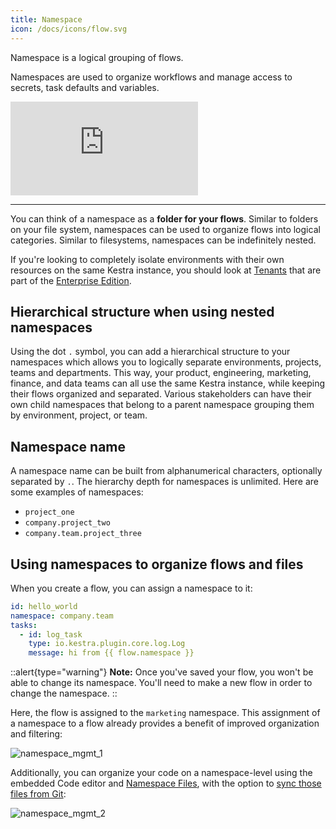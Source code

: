 ```yaml
---
title: Namespace
icon: /docs/icons/flow.svg
---
```


Namespace is a logical grouping of flows.

Namespaces are used to organize workflows and manage access to secrets, task defaults and variables.

<div class="video-container">
  <iframe src="https://www.youtube.com/embed/_HGz2qePYqY?si=QiIRTXasyJyyjWX4" title="YouTube video player" frameborder="0" allow="accelerometer; autoplay; clipboard-write; encrypted-media; gyroscope; picture-in-picture; web-share" referrerpolicy="strict-origin-when-cross-origin" allowfullscreen></iframe>
</div>

---

You can think of a namespace as a **folder for your flows**. Similar to folders on your file system, namespaces can be used to organize flows into logical categories. Similar to filesystems, namespaces can be indefinitely nested.

If you're looking to completely isolate environments with their own resources on the same Kestra instance, you should look at [Tenants](/docs/enterprise/tenants) that are part of the [Enterprise Edition](/enterprise).

## Hierarchical structure when using nested namespaces

Using the dot `.` symbol, you can add a hierarchical structure to your namespaces which allows you to logically separate environments, projects, teams and departments. This way, your product, engineering, marketing, finance, and data teams can all use the same Kestra instance, while keeping their flows organized and separated. Various stakeholders can have their own child namespaces that belong to a parent namespace grouping them by environment, project, or team.

## Namespace name
A namespace name can be built from alphanumerical characters, optionally separated by `.`. The hierarchy depth for namespaces is unlimited. Here are some examples of namespaces:
- `project_one`
- `company.project_two`
- `company.team.project_three`

## Using namespaces to organize flows and files

When you create a flow, you can assign a namespace to it:

```yaml
id: hello_world
namespace: company.team
tasks:
  - id: log_task
    type: io.kestra.plugin.core.log.Log
    message: hi from {{ flow.namespace }}
```

::alert{type="warning"}
**Note:** Once you've saved your flow, you won't be able to change its namespace. You'll need to make a new flow in order to change the namespace.
::

Here, the flow is assigned to the `marketing` namespace. This assignment of a namespace to a flow already provides a benefit of improved organization and filtering:

![namespace_mgmt_1](/docs/concepts/namespace_1.png)

Additionally, you can organize your code on a namespace-level using the embedded Code editor and [Namespace Files](/docs/developer-guide/namespace-files), with the option to [sync those files from Git](/docs/developer-guide/git):

![namespace_mgmt_2](/docs/concepts/namespace_2.png)
